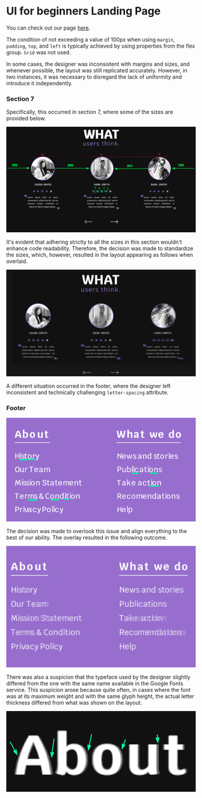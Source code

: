 # **UI for beginners** Landing Page


You can check out our page [here](https://uid-bsuir.github.io/task1/).

The condition of not exceeding a value of 100px when using `margin`, `padding`, `top`, and `left` is typically achieved by using properties from the flex group. `Grid` was not used.

In some cases, the designer was inconsistent with margins and sizes, and whenever possible, the layout was still replicated accurately. However, in two instances, it was necessary to disregard the lack of uniformity and introduce it independently.

### Section 7

Specifically, this occurred in section 7, where some of the sizes are provided below.

![section7_sizes](images/readme/section7_sizes.png)

It's evident that adhering strictly to all the sizes in this section wouldn't enhance code readability. Therefore, the decision was made to standardize the sizes, which, however, resulted in the layout appearing as follows when overlaid.

![section7_layout](images/readme/section7_layout.png)

A different situation occurred in the footer, where the designer left inconsistent and technically challenging `letter-spacing` attribute.

### Footer

![footer_letterspacing](images/readme/footer_letterspacing.png)

The decision was made to overlook this issue and align everything to the best of our ability. The overlay resulted in the following outcome.

![footer_layout](images/readme/footer_layout.png)

There was also a suspicion that the typeface used by the designer slightly differed from the one with the same name available in the Google Fonts service. This suspicion arose because quite often, in cases where the font was at its maximum weight and with the same glyph height, the actual letter thickness differed from what was shown on the layout.

![font](images/readme/font.png)
